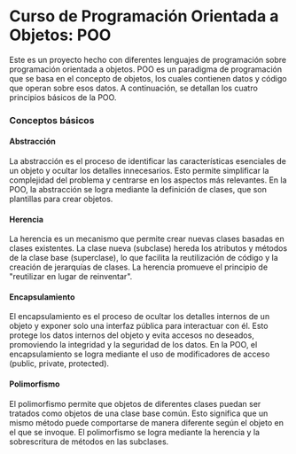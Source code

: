 # Curso de Programación Orientada a Objetos: POO

Este es un proyecto hecho con diferentes lenguajes de programación sobre programación orientada a objetos. POO es un paradigma de programación que se basa en el concepto de objetos, los cuales contienen datos y código que operan sobre esos datos. A continuación, se detallan los cuatro principios básicos de la POO.

### Conceptos básicos

#### Abstracción

La abstracción es el proceso de identificar las características esenciales de un objeto y ocultar los detalles innecesarios. Esto permite simplificar la complejidad del problema y centrarse en los aspectos más relevantes. En la POO, la abstracción se logra mediante la definición de clases, que son plantillas para crear objetos.

#### Herencia

La herencia es un mecanismo que permite crear nuevas clases basadas en clases existentes. La clase nueva (subclase) hereda los atributos y métodos de la clase base (superclase), lo que facilita la reutilización de código y la creación de jerarquías de clases. La herencia promueve el principio de "reutilizar en lugar de reinventar".

#### Encapsulamiento

El encapsulamiento es el proceso de ocultar los detalles internos de un objeto y exponer solo una interfaz pública para interactuar con él. Esto protege los datos internos del objeto y evita accesos no deseados, promoviendo la integridad y la seguridad de los datos. En la POO, el encapsulamiento se logra mediante el uso de modificadores de acceso (public, private, protected).

#### Polimorfismo

El polimorfismo permite que objetos de diferentes clases puedan ser tratados como objetos de una clase base común. Esto significa que un mismo método puede comportarse de manera diferente según el objeto en el que se invoque. El polimorfismo se logra mediante la herencia y la sobrescritura de métodos en las subclases.
